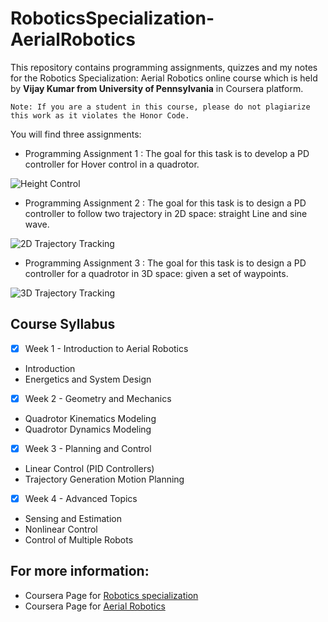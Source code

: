 # RoboticsSpecialization-AerialRobotics

This repository contains programming assignments, quizzes and my notes for the Robotics Specialization: Aerial Robotics online course which is held by **Vijay Kumar from University of Pennsylvania** in Coursera platform. 

`Note: If you are a student in this course, please do not plagiarize this work as it violates the Honor Code.`

You will find three assignments:

 * Programming Assignment 1 : The goal for this task is to develop a PD controller for Hover control in a quadrotor.
 
 ![Height Control](/)
 
 * Programming Assignment 2 : The goal for this task is to design a PD controller to follow two trajectory in 2D space: straight Line and sine wave.
 
 ![2D Trajectory Tracking](/)
 
 * Programming Assignment 3 : The goal for this task is to design a PD controller for a quadrotor in 3D space: given a set of waypoints.
 
 ![3D Trajectory Tracking](/)

## Course Syllabus

- [x] Week 1 - Introduction to Aerial Robotics
* Introduction
* Energetics and System Design 

- [x] Week 2 - Geometry and Mechanics
* Quadrotor Kinematics Modeling
* Quadrotor Dynamics Modeling

- [x] Week 3 - Planning and Control
* Linear Control (PID Controllers)
* Trajectory Generation Motion Planning

- [x] Week 4 - Advanced Topics
* Sensing and Estimation
* Nonlinear Control
* Control of Multiple Robots


## For more information:

 * Coursera Page for [Robotics specialization](https://www.coursera.org/specializations/robotics) 
 * Coursera Page for [Aerial Robotics](https://www.coursera.org/learn/robotics-flight/) 
